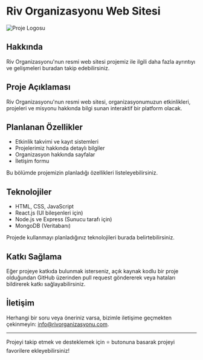 # Riv Organizasyonu Web Sitesi

![Proje Logosu]([link/to/project/logo.png](https://cdn.discordapp.com/attachments/1139195788375883856/1140993792367939604/download.png))

## Hakkında

Riv Organizasyonu'nun resmi web sitesi projemiz ile ilgili daha fazla ayrıntıyı ve gelişmeleri buradan takip edebilirsiniz.

## Proje Açıklaması

Riv Organizasyonu'nun resmi web sitesi, organizasyonumuzun etkinlikleri, projeleri ve misyonu hakkında bilgi sunan interaktif bir platform olacak.

## Planlanan Özellikler

- Etkinlik takvimi ve kayıt sistemleri
- Projelerimiz hakkında detaylı bilgiler
- Organizasyon hakkında sayfalar
- İletişim formu

Bu bölümde projemizin planladığı özellikleri listeleyebilirsiniz.

## Teknolojiler

- HTML, CSS, JavaScript
- React.js (UI bileşenleri için)
- Node.js ve Express (Sunucu tarafı için)
- MongoDB (Veritabanı)

Projede kullanmayı planladığınız teknolojileri burada belirtebilirsiniz.

## Katkı Sağlama

Eğer projeye katkıda bulunmak isterseniz, açık kaynak kodlu bir proje olduğundan GitHub üzerinden pull request göndererek veya hataları bildirerek katkı sağlayabilirsiniz.

## İletişim

Herhangi bir soru veya öneriniz varsa, bizimle iletişime geçmekten çekinmeyin: [info@rivorganizasyonu.com](mailto:info@rivorganizasyonu.com).

---

Projeyi takip etmek ve desteklemek için ⭐️ butonuna basarak projeyi favorilere ekleyebilirsiniz!
